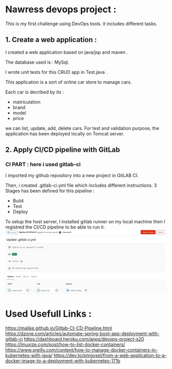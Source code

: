 # Nawress devops project :
This is my first challenge using DevOps tools.
it includes different tasks.

## 1. Create a web application : 
I created a web application based on java/jsp and maven .

The database used is : MySql.

I wrote unit tests for this CRUD app in Test.java .

This application is a sort of online car store to manage cars.

Each car is decribed by its :
- matriculation
- brand
- model
- price

we can list, update, add, delete cars.
For test and validation purpose, the application has been deployed locally on Tomcat server.

## 2. Apply CI/CD pipeline with GitLab

   ### CI PART : here i used gitlab-ci 
   I imported my github repository into a new project in GitLAB CI.
   
   Then, i created .gitlab-ci.yml file which includes different instructions.
   3 Stages has been defined for this pipeline :
   - Build
   - Test
   - Deploy
    
   
   To setup the host server, I installed gitlab runner on my local machine then I registred the CI/CD pipeline to be able to run it.
   ![alt text](https://github.com/NawressM/1st-DevOps-Project/blob/master/images/Pipline_running.JPG) 
   
   
   
   
   
   
   
# Used Usefull Links :
https://malike.github.io/Gitlab-CI-CD-Pipeline.html
https://dzone.com/articles/automate-spring-boot-app-deployment-with-gitlab-ci
https://dashboard.heroku.com/apps/devops-project-s20
https://linuxize.com/post/how-to-list-docker-containers/
https://www.oreilly.com/content/how-to-manage-docker-containers-in-kubernetes-with-java/
https://dev.to/pmgysel/from-a-web-application-to-a-docker-image-to-a-deployment-with-kubernetes-171b
